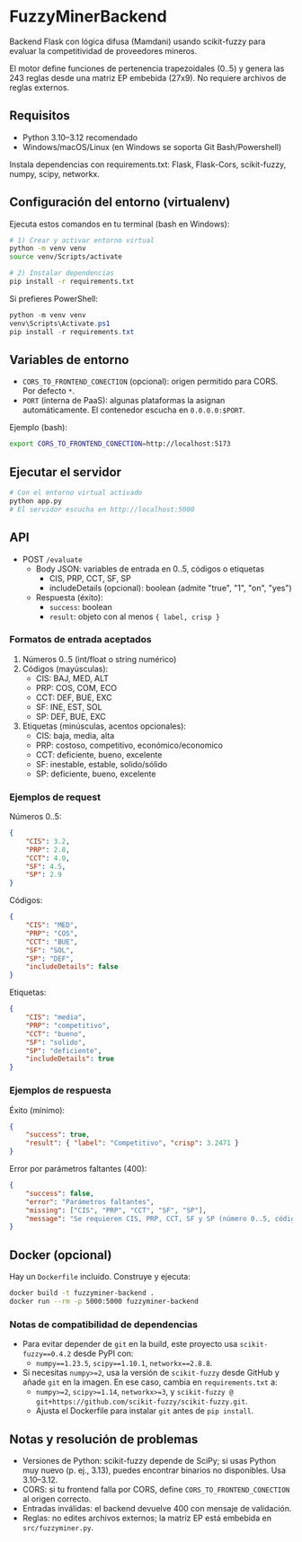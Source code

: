 # FuzzyMinerBackend

Backend Flask con lógica difusa (Mamdani) usando scikit-fuzzy para evaluar la competitividad de proveedores mineros.

El motor define funciones de pertenencia trapezoidales (0..5) y genera las 243 reglas desde una matriz EP embebida (27x9). No requiere archivos de reglas externos.

## Requisitos

- Python 3.10–3.12 recomendado
- Windows/macOS/Linux (en Windows se soporta Git Bash/Powershell)

Instala dependencias con requirements.txt: Flask, Flask-Cors, scikit-fuzzy, numpy, scipy, networkx.

## Configuración del entorno (virtualenv)

Ejecuta estos comandos en tu terminal (bash en Windows):

```bash
# 1) Crear y activar entorno virtual
python -m venv venv
source venv/Scripts/activate

# 2) Instalar dependencias
pip install -r requirements.txt
```

Si prefieres PowerShell:

```powershell
python -m venv venv
venv\Scripts\Activate.ps1
pip install -r requirements.txt
```

## Variables de entorno

- `CORS_TO_FRONTEND_CONECTION` (opcional): origen permitido para CORS. Por defecto `*`.
- `PORT` (interna de PaaS): algunas plataformas la asignan automáticamente. El contenedor escucha en `0.0.0.0:$PORT`.

Ejemplo (bash):

```bash
export CORS_TO_FRONTEND_CONECTION=http://localhost:5173
```

## Ejecutar el servidor

```bash
# Con el entorno virtual activado
python app.py
# El servidor escucha en http://localhost:5000
```

## API

- POST `/evaluate`
	- Body JSON: variables de entrada en 0..5, códigos o etiquetas
		- CIS, PRP, CCT, SF, SP
		- includeDetails (opcional): boolean (admite "true", "1", "on", "yes")
	- Respuesta (éxito):
		- `success`: boolean
		- `result`: objeto con al menos `{ label, crisp }`

### Formatos de entrada aceptados

1) Números 0..5 (int/float o string numérico)
2) Códigos (mayúsculas):
	 - CIS: BAJ, MED, ALT
	 - PRP: COS, COM, ECO
	 - CCT: DEF, BUE, EXC
	 - SF: INE, EST, SOL
	 - SP: DEF, BUE, EXC
3) Etiquetas (minúsculas, acentos opcionales):
	 - CIS: baja, media, alta
	 - PRP: costoso, competitivo, económico/economico
	 - CCT: deficiente, bueno, excelente
	 - SF: inestable, estable, solido/sólido
	 - SP: deficiente, bueno, excelente

### Ejemplos de request

Números 0..5:

```json
{
	"CIS": 3.2,
	"PRP": 2.8,
	"CCT": 4.0,
	"SF": 4.5,
	"SP": 2.9
}
```

Códigos:

```json
{
	"CIS": "MED",
	"PRP": "COS",
	"CCT": "BUE",
	"SF": "SOL",
	"SP": "DEF",
	"includeDetails": false
}
```

Etiquetas:

```json
{
	"CIS": "media",
	"PRP": "competitivo",
	"CCT": "bueno",
	"SF": "solido",
	"SP": "deficiente",
	"includeDetails": true
}
```

### Ejemplos de respuesta

Éxito (mínimo):

```json
{
	"success": true,
	"result": { "label": "Competitivo", "crisp": 3.2471 }
}
```

Error por parámetros faltantes (400):

```json
{
	"success": false,
	"error": "Parámetros faltantes",
	"missing": ["CIS", "PRP", "CCT", "SF", "SP"],
	"message": "Se requieren CIS, PRP, CCT, SF y SP (número 0..5, código o etiqueta)."
}
```

## Docker (opcional)

Hay un `Dockerfile` incluido. Construye y ejecuta:

```bash
docker build -t fuzzyminer-backend .
docker run --rm -p 5000:5000 fuzzyminer-backend
```

### Notas de compatibilidad de dependencias

- Para evitar depender de `git` en la build, este proyecto usa `scikit-fuzzy==0.4.2` desde PyPI con:
	- `numpy==1.23.5`, `scipy==1.10.1`, `networkx==2.8.8`.
- Si necesitas `numpy>=2`, usa la versión de `scikit-fuzzy` desde GitHub y añade `git` en la imagen. En ese caso, cambia en `requirements.txt` a:
	- `numpy>=2`, `scipy>=1.14`, `networkx>=3`, y `scikit-fuzzy @ git+https://github.com/scikit-fuzzy/scikit-fuzzy.git`.
	- Ajusta el Dockerfile para instalar `git` antes de `pip install`.

## Notas y resolución de problemas

- Versiones de Python: scikit-fuzzy depende de SciPy; si usas Python muy nuevo (p. ej., 3.13), puedes encontrar binarios no disponibles. Usa 3.10–3.12.
- CORS: si tu frontend falla por CORS, define `CORS_TO_FRONTEND_CONECTION` al origen correcto.
- Entradas inválidas: el backend devuelve 400 con mensaje de validación.
- Reglas: no edites archivos externos; la matriz EP está embebida en `src/fuzzyminer.py`.